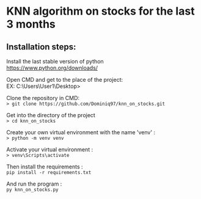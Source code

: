 # KNN algorithm on stocks for the last 3 months

## Installation steps: <br>

Install the last stable version of python<br>
https://www.python.org/downloads/

Open CMD and get to the place of the project:<br>
EX: C:\Users\User1\Desktop>

Clone the repository in CMD: <br>
`> git clone https://github.com/Dominiq97/knn_on_stocks.git`

Get into the directory of the project <br>
`> cd knn_on_stocks`

Create your own virtual environment with the name 'venv' : <br>
`> python -m venv venv`

Activate your virtual environment : <br>
`> venv\Scripts\activate`

Then install the requirements : <br>
`pip install -r requirements.txt`

And run the program : <br>
`py knn_on_stocks.py`


